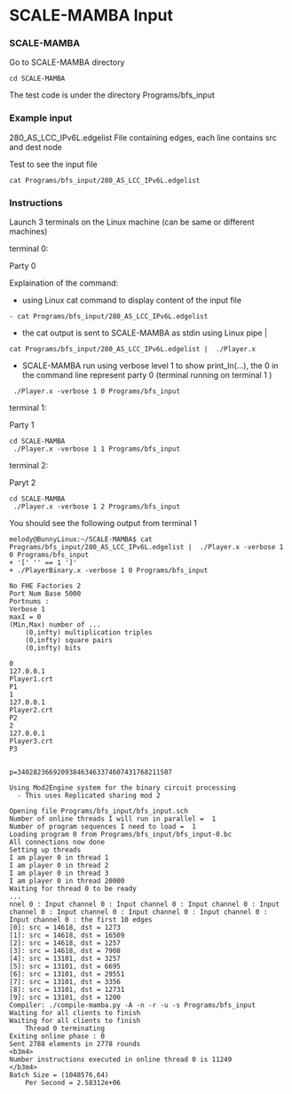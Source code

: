 # SCALE-MAMBA Input 


### SCALE-MAMBA

Go to SCALE-MAMBA directory

```
cd SCALE-MAMBA
```
The test code is under the directory 
Programs/bfs_input 

### Example input 

280_AS_LCC_IPv6L.edgelist
File containing edges, each line contains src and dest node 

Test to see the input file

```
cat Programs/bfs_input/280_AS_LCC_IPv6L.edgelist
```

### Instructions

Launch 3 terminals on the Linux machine (can be same or different machines)

terminal 0:

Party 0

Explaination of the command:
- using Linux cat command to display content of the input file 
```
- cat Programs/bfs_input/280_AS_LCC_IPv6L.edgelist  
```
- the cat output is sent to SCALE-MAMBA as stdin using Linux pipe | 
```
cat Programs/bfs_input/280_AS_LCC_IPv6L.edgelist |  ./Player.x  
```
- SCALE-MAMBA run using verbose level 1 to show print_ln(...), the 0 in the command line represent party 0 (terminal running on terminal 1 ) 
```
 ./Player.x -verbose 1 0 Programs/bfs_input
```


terminal 1:

Party 1

```
cd SCALE-MAMBA
 ./Player.x -verbose 1 1 Programs/bfs_input
```

terminal 2:

Paryt 2

```
cd SCALE-MAMBA
 ./Player.x -verbose 1 2 Programs/bfs_input
```

You should see the following output from terminal 1

```
melody@BunnyLinux:~/SCALE-MAMBA$ cat Programs/bfs_input/280_AS_LCC_IPv6L.edgelist |  ./Player.x -verbose 1 0 Programs/bfs_input
+ '[' '' == 1 ']'
+ ./PlayerBinary.x -verbose 1 0 Programs/bfs_input

No FHE Factories 2
Port Num Base 5000
Portnums :
Verbose 1
maxI = 0
(Min,Max) number of ...
	(0,infty) multiplication triples
	(0,infty) square pairs
	(0,infty) bits

0
127.0.0.1
Player1.crt
P1
1
127.0.0.1
Player2.crt
P2
2
127.0.0.1
Player3.crt
P3


p=340282366920938463463374607431768211507

Using Mod2Engine system for the binary circuit processing
  - This uses Replicated sharing mod 2

Opening file Programs/bfs_input/bfs_input.sch
Number of online threads I will run in parallel =  1
Number of program sequences I need to load =  1
Loading program 0 from Programs/bfs_input/bfs_input-0.bc
All connections now done
Setting up threads
I am player 0 in thread 1
I am player 0 in thread 2
I am player 0 in thread 3
I am player 0 in thread 20000
Waiting for thread 0 to be ready
...
nnel 0 : Input channel 0 : Input channel 0 : Input channel 0 : Input channel 0 : Input channel 0 : Input channel 0 : Input channel 0 : Input channel 0 : the first 10 edges
[0]: src = 14618, dst = 1273
[1]: src = 14618, dst = 16509
[2]: src = 14618, dst = 1257
[3]: src = 14618, dst = 7908
[4]: src = 13101, dst = 3257
[5]: src = 13101, dst = 6695
[6]: src = 13101, dst = 29551
[7]: src = 13101, dst = 3356
[8]: src = 13101, dst = 12731
[9]: src = 13101, dst = 1200
Compiler: ./compile-mamba.py -A -n -r -u -s Programs/bfs_input
Waiting for all clients to finish
Waiting for all clients to finish
	Thread 0 terminating
Exiting online phase : 0
Sent 2788 elements in 2778 rounds
<b3m4>
Number instructions executed in online thread 0 is 11249
</b3m4>
Batch Size = (1048576,64)
	Per Second = 2.58312e+06
```